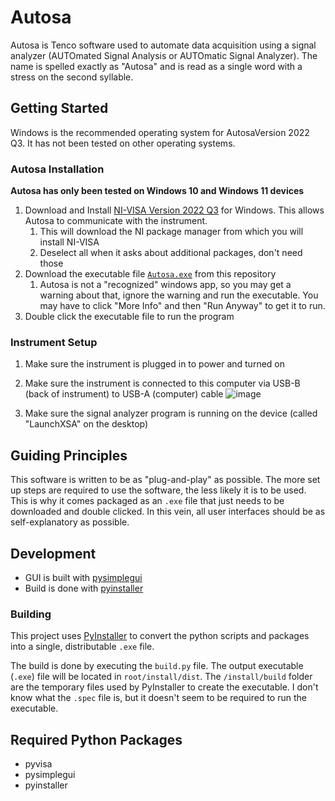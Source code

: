 # Autosa

Autosa is Tenco software used to automate data acquisition using a signal analyzer (AUTOmated Signal Analysis or AUTOmatic Signal Analyzer). The name is spelled exactly as "Autosa" and is read as a single word with a stress on the second syllable.

## Getting Started

Windows is the recommended operating system for AutosaVersion 2022 Q3. It has not been tested on other operating systems.

### Autosa Installation
**Autosa has only been tested on Windows 10 and Windows 11 devices**

1. Download and Install [NI-VISA Version 2022 Q3](https://www.ni.com/en/support/downloads/drivers/download.ni-visa.html) for Windows. This allows Autosa to communicate with the instrument.
   1. This will download the NI package manager from which you will install NI-VISA
   2. Deselect all when it asks about additional packages, don't need those
2. Download the executable file [`Autosa.exe`](https://github.com/ThisTemba/autosa/blob/master/install/dist/Autosa.exe) from this repository
   1. Autosa is not a "recognized" windows app, so you may get a warning about that, ignore the warning and run the executable. You may have to click "More Info" and then "Run Anyway" to get it to run.
3. Double click the executable file to run the program

### Instrument Setup

1. Make sure the instrument is plugged in to power and turned on
2. Make sure the instrument is connected to this computer via USB-B (back of instrument) to USB-A (computer) cable
![image](https://github.com/ThisTemba/autosa/assets/36087610/0b688734-af36-4af1-bae5-a3874f0893b7)


3. Make sure the signal analyzer program is running on the device (called "LaunchXSA" on the desktop)

## Guiding Principles

This software is written to be as "plug-and-play" as possible. The more set up steps are required to use the software, the less likely it is to be used. This is why it comes packaged as an `.exe` file that just needs to be downloaded and double clicked. In this vein, all user interfaces should be as self-explanatory as possible.

## Development

- GUI is built with [pysimplegui](https://www.pysimplegui.org/en/latest/)
- Build is done with [pyinstaller](https://pyinstaller.org/en/stable/)

### Building

This project uses [PyInstaller](https://pyinstaller.org/en/stable/) to convert the python scripts and packages into a single, distributable `.exe` file.

The build is done by executing the `build.py` file. The output executable (`.exe`) file will be located in `root/install/dist`. The `/install/build` folder are the temporary files used by PyInstaller to create the executable. I don't know what the `.spec` file is, but it doesn't seem to be required to run the executable.

## Required Python Packages

- pyvisa
- pysimplegui
- pyinstaller